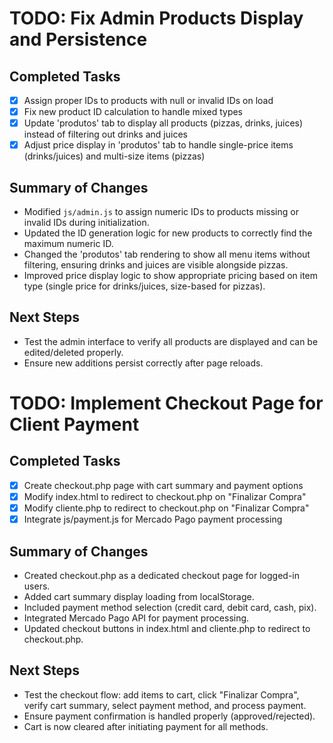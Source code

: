 # TODO: Fix Admin Products Display and Persistence

## Completed Tasks
- [x] Assign proper IDs to products with null or invalid IDs on load
- [x] Fix new product ID calculation to handle mixed types
- [x] Update 'produtos' tab to display all products (pizzas, drinks, juices) instead of filtering out drinks and juices
- [x] Adjust price display in 'produtos' tab to handle single-price items (drinks/juices) and multi-size items (pizzas)

## Summary of Changes
- Modified `js/admin.js` to assign numeric IDs to products missing or invalid IDs during initialization.
- Updated the ID generation logic for new products to correctly find the maximum numeric ID.
- Changed the 'produtos' tab rendering to show all menu items without filtering, ensuring drinks and juices are visible alongside pizzas.
- Improved price display logic to show appropriate pricing based on item type (single price for drinks/juices, size-based for pizzas).

## Next Steps
- Test the admin interface to verify all products are displayed and can be edited/deleted properly.
- Ensure new additions persist correctly after page reloads.

# TODO: Implement Checkout Page for Client Payment

## Completed Tasks
- [x] Create checkout.php page with cart summary and payment options
- [x] Modify index.html to redirect to checkout.php on "Finalizar Compra"
- [x] Modify cliente.php to redirect to checkout.php on "Finalizar Compra"
- [x] Integrate js/payment.js for Mercado Pago payment processing

## Summary of Changes
- Created checkout.php as a dedicated checkout page for logged-in users.
- Added cart summary display loading from localStorage.
- Included payment method selection (credit card, debit card, cash, pix).
- Integrated Mercado Pago API for payment processing.
- Updated checkout buttons in index.html and cliente.php to redirect to checkout.php.

## Next Steps
- Test the checkout flow: add items to cart, click "Finalizar Compra", verify cart summary, select payment method, and process payment.
- Ensure payment confirmation is handled properly (approved/rejected).
- Cart is now cleared after initiating payment for all methods.
